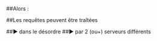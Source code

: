 ##Alors :

##Les requêtes peuvent être traîtées 

##► dans le désordre
##► par 2 (ou+) serveurs différents
